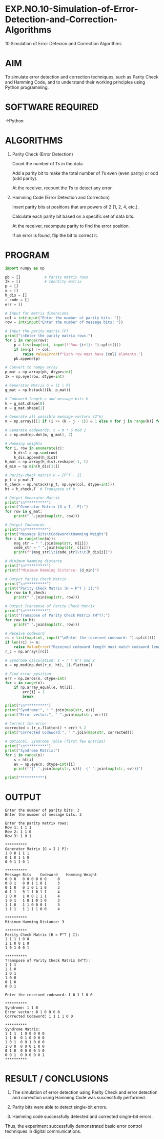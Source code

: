 # EXP.NO.10-Simulation-of-Error-Detection-and-Correction-Algorithms
10.Simulation of Error Detecion and Correction Algorithms

# AIM
To simulate error detection and correction techniques, such as Parity Check and Hamming Code, and to understand their working principles using Python programming.

# SOFTWARE REQUIRED
->Python

# ALGORITHMS

1. Parity Check (Error Detection)

   Count the number of 1’s in the data.

   Add a parity bit to make the total number of 1’s even (even parity) or odd (odd parity).

   At the receiver, recount the 1’s to detect any error.

2. Hamming Code (Error Detection and Correction)

   Insert parity bits at positions that are powers of 2 (1, 2, 4, etc.).

   Calculate each parity bit based on a specific set of data bits.

   At the receiver, recompute parity to find the error position.

   If an error is found, flip the bit to correct it.

# PROGRAM
```python
import numpy as np

pb = []           # Parity matrix rows
Ik = []           # Identity matrix
p = []
m = []
h_dis = []
r_code = []
err = []

# Input for matrix dimensions
col = int(input("Enter the number of parity bits: "))
row = int(input("Enter the number of message bits: "))

# Input the parity matrix (P)
print("\nEnter the parity matrix rows:")
for i in range(row):
    p = list(map(int, input(f"Row {i+1}: ").split()))
    if len(p) != col:
        raise ValueError(f"Each row must have {col} elements.")
    pb.append(p)

# Convert to numpy array
p_mat = np.array(pb, dtype=int)
Ik = np.eye(row, dtype=int)

# Generator Matrix G = [I | P]
g_mat = np.hstack((Ik, p_mat))

# Codeword length n and message bits k
k = g_mat.shape[0]
n = g_mat.shape[1]

# Generate all possible message vectors (2^k)
m = np.array([[1 if (i >> (k - j - 1)) & 1 else 0 for j in range(k)] for i in range(2 ** k)])

# Generate codewords: c = m * G mod 2
c = np.mod(np.dot(m, g_mat), 2)

# Hamming weights
for i, row in enumerate(c):
    h_dis1 = np.sum(row)
    h_dis.append(h_dis1)
h_mat = np.array(h_dis).reshape(-1, 1)
d_min = np.min(h_dis[1:])

# Parity-check matrix H = [P^T | I]
p_t = p_mat.T
h_check = np.hstack((p_t, np.eye(col, dtype=int)))
ht = h_check.T  # Transpose of H

# Output Generator Matrix
print("\n**********")
print("Generator Matrix [G = I | P]:")
for row in g_mat:
    print(" ".join(map(str, row)))

# Output Codewords
print("\n**********")
print("Message Bits\tCodeword\tHamming Weight")
for i in range(len(m)):
    msg_str = " ".join(map(str, m[i]))
    code_str = " ".join(map(str, c[i]))
    print(f"{msg_str}\t{code_str}\t\t{h_dis[i]}")

# Minimum Hamming distance
print("\n**********")
print(f"Minimum Hamming Distance: {d_min}")

# Output Parity Check Matrix
print("\n**********")
print("Parity Check Matrix [H = P^T | I]:")
for row in h_check:
    print(" ".join(map(str, row)))

# Output Transpose of Parity Check Matrix
print("\n**********")
print("Transpose of Parity Check Matrix (H^T):")
for row in ht:
    print(" ".join(map(str, row)))

# Receive codeword
rc = list(map(int, input("\nEnter the received codeword: ").split()))
if len(rc) != n:
    raise ValueError("Received codeword length must match codeword length n.")
r_c = np.array([rc])

# Syndrome calculation: s = r * H^T mod 2
e = np.mod(np.dot(r_c, ht), 2).flatten()

# Find error position
err = np.zeros(n, dtype=int)
for i in range(n):
    if np.array_equal(e, ht[i]):
        err[i] = 1
        break

print("\n**********")
print("Syndrome:", " ".join(map(str, e)))
print("Error vector:", " ".join(map(str, err)))

# Correct the error
corrected = (r_c.flatten() + err) % 2
print("Corrected Codeword:", " ".join(map(str, corrected)))

# Optional: Syndrome Table (first few entries)
print("\n**********")
print("Syndrome Matrix:")
for i in range(n):
    s = ht[i]
    ev = np.eye(n, dtype=int)[i]
    print(f"{' '.join(map(str, s))}  {' '.join(map(str, ev))}")

print("**********")
```
# OUTPUT

```
Enter the number of parity bits: 3
Enter the number of message bits: 3

Enter the parity matrix rows:
Row 1: 1 1 1
Row 2: 1 1 0
Row 3: 1 0 1

**********
Generator Matrix [G = I | P]:
1 0 0 1 1 1
0 1 0 1 1 0
0 0 1 1 0 1

**********
Message Bits	Codeword	Hamming Weight
0 0 0	0 0 0 0 0 0		0
0 0 1	0 0 1 1 0 1		3
0 1 0	0 1 0 1 1 0		3
0 1 1	0 1 1 0 1 1		4
1 0 0	1 0 0 1 1 1		4
1 0 1	1 0 1 0 1 0		3
1 1 0	1 1 0 0 0 1		3
1 1 1	1 1 1 1 0 0		4

**********
Minimum Hamming Distance: 3

**********
Parity Check Matrix [H = P^T | I]:
1 1 1 1 0 0
1 1 0 0 1 0
1 0 1 0 0 1

**********
Transpose of Parity Check Matrix (H^T):
1 1 1
1 1 0
1 0 1
1 0 0
0 1 0
0 0 1

Enter the received codeword: 1 0 1 1 0 0

**********
Syndrome: 1 1 0
Error vector: 0 1 0 0 0 0
Corrected Codeword: 1 1 1 1 0 0

**********
Syndrome Matrix:
1 1 1  1 0 0 0 0 0
1 1 0  0 1 0 0 0 0
1 0 1  0 0 1 0 0 0
1 0 0  0 0 0 1 0 0
0 1 0  0 0 0 0 1 0
0 0 1  0 0 0 0 0 1
**********
```

# RESULT / CONCLUSIONS

1. The simulation of error detection using Parity Check and error detection and correction using Hamming Code was successfully performed.

2. Parity bits were able to detect single-bit errors.

3. Hamming code successfully detected and corrected single-bit errors.

Thus, the experiment successfully demonstrated basic error control techniques in digital communications.
